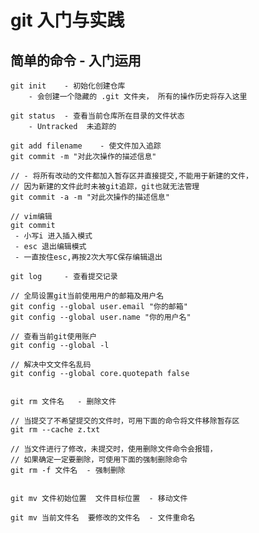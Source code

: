 # git 入门与实践
## 简单的命令 - 入门运用
    git init    - 初始化创建仓库
        - 会创建一个隐藏的 .git 文件夹， 所有的操作历史将存入这里

    git status  - 查看当前仓库所在目录的文件状态
        - Untracked  未追踪的

    git add filename    - 使文件加入追踪
    git commit -m "对此次操作的描述信息"

    // - 将所有改动的文件都加入暂存区并直接提交,不能用于新建的文件，
    // 因为新建的文件此时未被git追踪，git也就无法管理
    git commit -a -m "对此次操作的描述信息"

    // vim编辑
    git commit
     - 小写i 进入插入模式
     - esc 退出编辑模式
     - 一直按住esc,再按2次大写C保存编辑退出

    git log     - 查看提交记录

    // 全局设置git当前使用用户的邮箱及用户名
    git config --global user.email "你的邮箱"
    git config --global user.name "你的用户名"

    // 查看当前git使用账户
    git config --global -l

    // 解决中文文件名乱码
    git config --global core.quotepath false


    git rm 文件名   - 删除文件

    // 当提交了不希望提交的文件时，可用下面的命令将文件移除暂存区
    git rm --cache z.txt

    // 当文件进行了修改，未提交时，使用删除文件命令会报错，
    // 如果确定一定要删除，可使用下面的强制删除命令
    git rm -f 文件名  - 强制删除


    git mv 文件初始位置  文件目标位置  - 移动文件

    git mv 当前文件名  要修改的文件名  - 文件重命名

